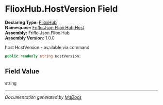 ﻿<!--  
  <auto-generated>   
    The contents of this file were generated by a tool.  
    Changes to this file may be list if the file is regenerated  
  </auto-generated>   
-->

# FlioxHub.HostVersion Field

**Declaring Type:** [FlioxHub](../index.md)  
**Namespace:** [Friflo.Json.Fliox.Hub.Host](../../index.md)  
**Assembly:** Friflo.Json.Fliox.Hub  
**Assembly Version:** 1.0.0

host HostVersion \- available via command 

```csharp
public readonly string HostVersion;
```

## Field Value

string

___

*Documentation generated by [MdDocs](https://github.com/ap0llo/mddocs)*
